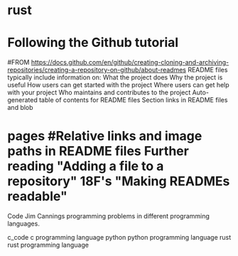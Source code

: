 # rust
# Following the Github tutorial 
#FROM https://docs.github.com/en/github/creating-cloning-and-archiving-repositories/creating-a-repository-on-github/about-readmes  README files typically include information on: 
What the project does 
Why the project is useful 
How users can get started with the project 
Where users can get help with your project 
Who maintains and contributes to the project 
Auto-generated table of contents for README files Section links in README files and blob 
# pages #Relative links and image paths in README files Further reading "Adding a file to a repository" 18F's "Making READMEs readable"


Code
Jim Cannings programming problems in different programming languages.

c_code c programming language
python python programming language
rust   rust programming language
